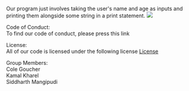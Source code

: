 Our program just involves taking the user's name and age as inputs and printing them alongside some string in a print statement.
![](https://i.imgur.com/QR6zNcL.gif)

Code of Conduct:<br>
To find our code of conduct, please press this link<br>

License:<br>
All of our code is licensed under the following license [License](https://github.com/colegoucher/Lab-6/blob/master/LICENSE.md)


Group Members:<br>
Cole Goucher <br>
Kamal Kharel <br>
Siddharth Mangipudi <br>
